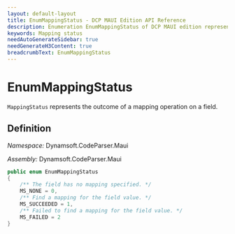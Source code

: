 ```yaml
---
layout: default-layout
title: EnumMappingStatus - DCP MAUI Edition API Reference
description: Enumeration EnumMappingStatus of DCP MAUI edition represents the outcome of a mapping operation on a field.
keywords: Mapping status
needAutoGenerateSidebar: true
needGenerateH3Content: true
breadcrumbText: EnumMappingStatus
---
```


# EnumMappingStatus

`MappingStatus` represents the outcome of a mapping operation on a field.

## Definition

*Namespace:* Dynamsoft.CodeParser.Maui

*Assembly:* Dynamsoft.CodeParser.Maui

```csharp
public enum EnumMappingStatus
{
    /** The field has no mapping specified. */
    MS_NONE = 0,
    /** Find a mapping for the field value. */
    MS_SUCCEEDED = 1,
    /** Failed to find a mapping for the field value. */
    MS_FAILED = 2
}
```
